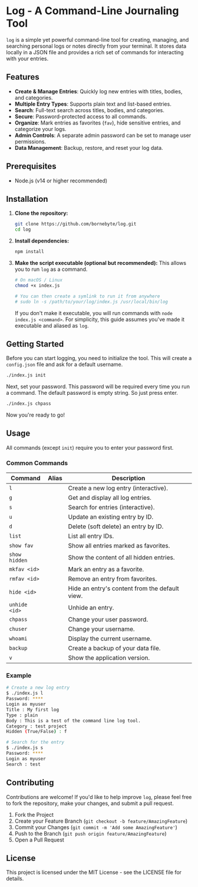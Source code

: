 # Log - A Command-Line Journaling Tool

`log` is a simple yet powerful command-line tool for creating, managing, and searching personal logs or notes directly from your terminal. It stores data locally in a JSON file and provides a rich set of commands for interacting with your entries.

## Features

- **Create & Manage Entries**: Quickly log new entries with titles, bodies, and categories.
- **Multiple Entry Types**: Supports plain text and list-based entries.
- **Search**: Full-text search across titles, bodies, and categories.
- **Secure**: Password-protected access to all commands.
- **Organize**: Mark entries as favorites (`fav`), hide sensitive entries, and categorize your logs.
- **Admin Controls**: A separate admin password can be set to manage user permissions.
- **Data Management**: Backup, restore, and reset your log data.

## Prerequisites

- Node.js (v14 or higher recommended)

## Installation

1.  **Clone the repository:**
    ```bash
    git clone https://github.com/bornebyte/log.git
    cd log
    ```

2.  **Install dependencies:**
    ```bash
    npm install
    ```

3.  **Make the script executable (optional but recommended):**
    This allows you to run `log` as a command.
    ```bash
    # On macOS / Linux
    chmod +x index.js
    
    # You can then create a symlink to run it from anywhere
    # sudo ln -s /path/to/your/log/index.js /usr/local/bin/log
    ```
    If you don't make it executable, you will run commands with `node index.js <command>`. For simplicity, this guide assumes you've made it executable and aliased as `log`.

## Getting Started

Before you can start logging, you need to initialize the tool. This will create a `config.json` file and ask for a default username.

```bash
./index.js init
```

Next, set your password. This password will be required every time you run a command. The default password is empty string. So just press enter.

```bash
./index.js chpass
```

Now you're ready to go!

## Usage

All commands (except `init`) require you to enter your password first.

### Common Commands

| Command          | Alias | Description                                        |
| ---------------- | ----- | -------------------------------------------------- |
| `l`              |       | Create a new log entry (interactive).              |
| `g`              |       | Get and display all log entries.                   |
| `s`              |       | Search for entries (interactive).                  |
| `u`              |       | Update an existing entry by ID.                    |
| `d`              |       | Delete (soft delete) an entry by ID.               |
| `list`           |       | List all entry IDs.                                |
| `show fav`       |       | Show all entries marked as favorites.              |
| `show hidden`    |       | Show the content of all hidden entries.            |
| `mkfav <id>`     |       | Mark an entry as a favorite.                       |
| `rmfav <id>`     |       | Remove an entry from favorites.                    |
| `hide <id>`      |       | Hide an entry's content from the default view.     |
| `unhide <id>`    |       | Unhide an entry.                                   |
| `chpass`         |       | Change your user password.                         |
| `chuser`         |       | Change your username.                              |
| `whoami`         |       | Display the current username.                      |
| `backup`         |       | Create a backup of your data file.                 |
| `v`              |       | Show the application version.                      |

### Example

```bash
# Create a new log entry
$ ./index.js l
Password: ****
Login as myuser
Title : My first log
Type : plain
Body : This is a test of the command line log tool.
Category : test project
Hidden (True/False) : f

# Search for the entry
$ ./index.js s
Password: ****
Login as myuser
Search : test
```

## Contributing

Contributions are welcome! If you'd like to help improve `log`, please feel free to fork the repository, make your changes, and submit a pull request.

1.  Fork the Project
2.  Create your Feature Branch (`git checkout -b feature/AmazingFeature`)
3.  Commit your Changes (`git commit -m 'Add some AmazingFeature'`)
4.  Push to the Branch (`git push origin feature/AmazingFeature`)
5.  Open a Pull Request

## License

This project is licensed under the MIT License - see the LICENSE file for details.
